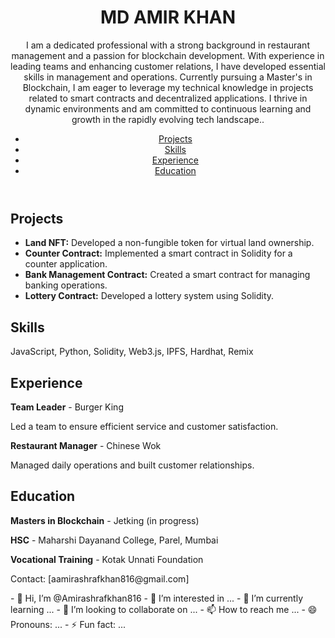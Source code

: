 <!DOCTYPE html>
<html lang="en">
<head>
    <meta charset="UTF-8">
    <meta name="viewport" content="width=device-width, initial-scale=1.0">
    <title> MD AMIR KHAN - Portfolio</title>
    <link rel="stylesheet" href="styles.css">
</head>
<body>
    <header>
        <h1>MD AMIR KHAN</h1>
        <p>I am a dedicated professional with a strong background in restaurant management and a passion for blockchain development.
          With experience in leading teams and enhancing customer relations, I have developed essential skills in management and operations. 
          Currently pursuing a Master's in Blockchain, I am eager to leverage my technical knowledge in projects related to smart contracts and decentralized applications. 
          I thrive in dynamic environments and am committed to continuous learning and growth in the rapidly evolving tech landscape..</p>
        <nav>
            <ul>
                <li><a href="#projects">Projects</a></li>
                <li><a href="#skills">Skills</a></li>
                <li><a href="#experience">Experience</a></li>
                <li><a href="#education">Education</a></li>
            </ul>
        </nav>
    </header>
    <section id="projects">
        <h2>Projects</h2>
        <ul>
            <li><strong>Land NFT:</strong> Developed a non-fungible token for virtual land ownership.</li>
            <li><strong>Counter Contract:</strong> Implemented a smart contract in Solidity for a counter application.</li>
            <li><strong>Bank Management Contract:</strong> Created a smart contract for managing banking operations.</li>
            <li><strong>Lottery Contract:</strong> Developed a lottery system using Solidity.</li>
        </ul>
    </section>
    <section id="skills">
        <h2>Skills</h2>
        <p>JavaScript, Python, Solidity, Web3.js, IPFS, Hardhat, Remix</p>
    </section>
    <section id="experience">
        <h2>Experience</h2>
        <p><strong>Team Leader</strong> - Burger King</p>
        <p>Led a team to ensure efficient service and customer satisfaction.</p>
        <p><strong>Restaurant Manager</strong> - Chinese Wok</p>
        <p>Managed daily operations and built customer relationships.</p>
    </section>
    <section id="education">
        <h2>Education</h2>
        <p><strong>Masters in Blockchain</strong> - Jetking (in progress)</p>
        <p><strong>HSC</strong> - Maharshi Dayanand College, Parel, Mumbai</p>
        <p><strong>Vocational Training</strong> - Kotak Unnati Foundation</p>
    </section>
    <footer>
        <p>Contact: [aamirashrafkhan816@gmail.com]</p>
    </footer>
</body>
</html>
- 👋 Hi, I’m @Amirashrafkhan816
- 👀 I’m interested in ...
- 🌱 I’m currently learning ...
- 💞️ I’m looking to collaborate on ...
- 📫 How to reach me ...
- 😄 Pronouns: ...
- ⚡ Fun fact: ...

<!---
Amirashrafkhan816/Amirashrafkhan816 is a ✨ special ✨ repository because its `README.md` (this file) appears on your GitHub profile.
You can click the Preview link to take a look at your changes.
--->
